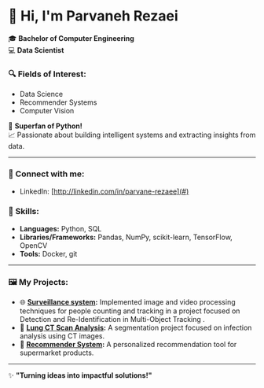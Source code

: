 # 👋 Hi, I'm Parvaneh Rezaei

🎓 **Bachelor of Computer Engineering**  
💻 **Data Scientist**  

### 🔍 Fields of Interest:
- Data Science
- Recommender Systems
- Computer Vision

🐍 **Superfan of Python!**  
📈 Passionate about building intelligent systems and extracting insights from data.  

---

### 🌟 Connect with me:
- LinkedIn: [http://linkedin.com/in/parvane-rezaee](#)


### 🚀 Skills:
- **Languages:** Python, SQL  
- **Libraries/Frameworks:** Pandas, NumPy, scikit-learn, TensorFlow, OpenCV  
- **Tools:** Docker, git

---

### 🖼️ My Projects:
- 🌐 **[ Surveillance system](#):** Implemented image and video processing techniques for people counting and tracking in a project focused on
Detection and Re-Identification in Multi-Object Tracking
.  
- 🏥 **[Lung CT Scan Analysis](#):** A segmentation project focused on infection analysis using CT images.  
- 🛒 **[Recommender System](#):** A personalized recommendation tool for supermarket products.  

---

✨ **"Turning ideas into impactful solutions!"**

